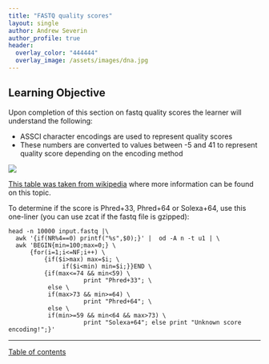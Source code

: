 ```yaml
---
title: "FASTQ quality scores"
layout: single
author: Andrew Severin
author_profile: true
header:
  overlay_color: "444444"
  overlay_image: /assets/images/dna.jpg
---
```



## Learning Objective

Upon completion of this section on fastq quality scores the learner will understand the following:

-   ASSCI character encodings are used to represent quality scores
-   These numbers are converted to values between -5 and 41 to represent quality score depending on the encoding method


![](assets/qualityscore.png)


[This table was taken from  wikipedia](https://en.wikipedia.org/wiki/FASTQ_format) where more information can be found on this topic.

To determine if the score is <blockcode>Phred+33</blockcode>, <blockcode>Phred+64</blockcode> or <blockcode>Solexa+64</blockcode>, use this one-liner (you can use <blockcode>zcat</blockcode>  if the <blockcode>fastq</blockcode> file is gzipped):

    head -n 10000 input.fastq |\
      awk '{if(NR%4==0) printf("%s",$0);}' |  od -A n -t u1 | \
      awk 'BEGIN{min=100;max=0;} \
          {for(i=1;i<=NF;i++) \
              {if($i>max) max=$i; \
                   if($i<min) min=$i;}}END \
              {if(max<=74 && min<59) \
                         print "Phred+33"; \
               else \
               if(max>73 && min>=64) \
                         print "Phred+64"; \
               else \
               if(min>=59 && min<64 && max>73) \
                         print "Solexa+64"; else print "Unknown score encoding!";}'
---
[Table of contents](terminology_index.md)

